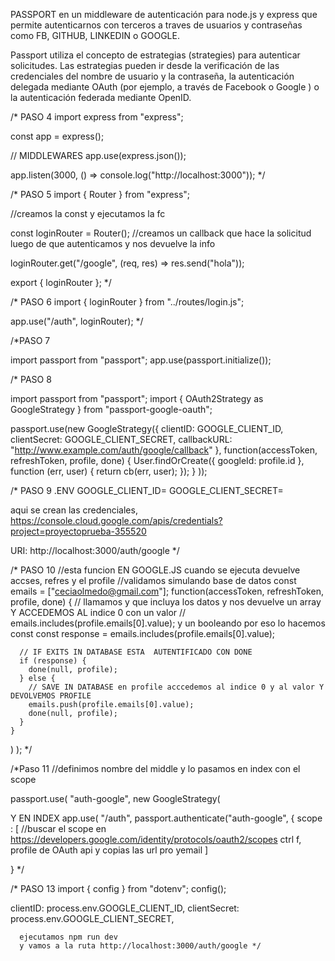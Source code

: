 PASSPORT
en un middleware de autenticación para node.js  y express que permite autenticarnos con terceros
a traves de usuarios y contraseñas como FB, GITHUB, LINKEDIN o GOOGLE.

Passport utiliza el concepto de estrategias (strategies) para autenticar solicitudes. 
Las estrategias pueden ir desde la verificación de las credenciales del nombre de usuario y la contraseña, 
la autenticación delegada mediante OAuth (por ejemplo, a través de Facebook o Google ) o la autenticación 
federada mediante OpenID.























/* PASO 4
import express from "express";

const app = express();

// MIDDLEWARES
app.use(express.json());

app.listen(3000, () => console.log("http://localhost:3000")); */


/* PASO 5
import { Router } from "express";

//creamos la const y ejecutamos la fc

const loginRouter = Router();
//creamos un callback que hace la solicitud
luego de que autenticamos y nos devuelve la info

loginRouter.get("/google", (req, res) => res.send("hola"));

export { loginRouter }; */

/* PASO 6
import { loginRouter } from "../routes/login.js";
 
app.use("/auth", loginRouter);  */

/*PASO 7

import passport from "passport";
app.use(passport.initialize());

/* PASO 8

import passport from "passport";
import { OAuth2Strategy as GoogleStrategy } from "passport-google-oauth";

passport.use(new GoogleStrategy({
    clientID: GOOGLE_CLIENT_ID,
    clientSecret: GOOGLE_CLIENT_SECRET,
    callbackURL: "http://www.example.com/auth/google/callback"
  },
  function(accessToken, refreshToken, profile, done) {
    User.findOrCreate({ googleId: profile.id }, function (err, user) {
      return cb(err, user);
    });
  }
)); 

/* PASO 9
.ENV
GOOGLE_CLIENT_ID=
GOOGLE_CLIENT_SECRET=

aqui se crean las credenciales, 
https://console.cloud.google.com/apis/credentials?project=proyectoprueba-355520

URI:
http://localhost:3000/auth/google
 */

/* PASO 10
//esta funcion  EN GOOGLE.JS cuando se ejecuta devuelve  accses, refres y el profile
//validamos simulando base de datos
const emails = ["ceciaolmedo@gmail.com"];
 function(accessToken, refreshToken, profile, done) {
    // llamamos  y que incluya los datos y nos devuelve un array Y ACCEDEMOS AL indice 0
    con un valor 
    // emails.includes(profile.emails[0].value);
y un booleando por eso lo hacemos const
    const response = emails.includes(profile.emails[0].value);

      // IF EXITS IN DATABASE ESTA  AUTENTIFICADO CON DONE
      if (response) {
        done(null, profile);
      } else {
        // SAVE IN DATABASE en profile acccedemos al indice 0 y al valor Y DEVOLVEMOS PROFILE
        emails.push(profile.emails[0].value);
        done(null, profile);
      }
    }
  )
);
*/

/*Paso 11
//definimos nombre del middle y lo pasamos en index con el scope

passport.use(
  "auth-google",
  new GoogleStrategy(

Y EN INDEX
app.use(
  "/auth",
  passport.authenticate("auth-google", {
    scope : [
        //buscar el scope en https://developers.google.com/identity/protocols/oauth2/scopes
        ctrl f, profile de OAuth api y copias las url pro yemail
    ]

  }
*/

/* PASO 13
import { config } from "dotenv";
config();

 clientID: process.env.GOOGLE_CLIENT_ID,
      clientSecret: process.env.GOOGLE_CLIENT_SECRET,

      ejecutamos npm run dev
      y vamos a la ruta http://localhost:3000/auth/google */